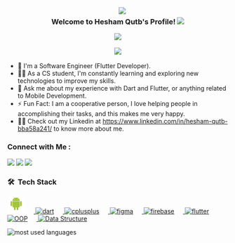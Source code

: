 
<img width="250" align="right" src="https://c.tenor.com/_DOBjnGspYAAAAAM/code-coding.gif">

<h3 align="center">
  Welcome to Hesham Qutb's Profile!
  <img src="https://media.giphy.com/media/hvRJCLFzcasrR4ia7z/giphy.gif" width="28">
</h3>

<!-- Typing SVG by DenverCoder1 - https://github.com/DenverCoder1/readme-typing-svg -->
<p align="center">
  <a href="https://github.com/DenverCoder1/readme-typing-svg"><img src="https://readme-typing-svg.herokuapp.com/?lines=Software%20Engineer;Flutter%20Developer;Always%20Learning%20New%20Things&font=Fira%20Code&center=true&width=440&height=45&color=f75c7e&vCenter=true&size=22"></a>
</p> 

<p align="center">
<a href="https://komarev.com/ghpvc/?username=HeshamQutb&style=for-the-badge">
    <img src="https://komarev.com/ghpvc/?username=HeshamQutb&style=for-the-badge"></a>
</p> 



- 🏢 I'm a Software Engineer (Flutter Developer).
- 👨‍💻 As a CS student, I'm constantly learning and exploring new technologies to improve my skills.
- 💬 Ask me about my experience with Dart and Flutter, or anything related to Mobile Development.
- ⚡ Fun Fact: I am a cooperative person, I love helping people in accomplishing their tasks, and this makes me very happy.
- 👨‍💻 Check out my Linkedin at https://www.linkedin.com/in/hesham-qutb-bba58a241/ to know more about me.


### Connect with Me :

<a href="https://www.linkedin.com/in/hesham-qutb-bba58a241/" target="_blank"><img src="https://img.shields.io/badge/-Hesham%20Qutb-0077B5?style=for-the-badge&logo=Linkedin&logoColor=white"/></a>
<a href="https://wa.me/201095434464" target="_blank"><img src="https://img.shields.io/badge/-Hesham%20Qutb-0077B5?style=for-the-badge&logo=WhatsApp&logoColor=Green"/></a>
<a href="https://www.facebook.com/Hesham.ElQutb.1" target="_blank"><img src="https://img.shields.io/badge/-Hesham%20Qutb-0077B5?style=for-the-badge&logo=Facebook&logoColor=white"/></a>

### 🛠 &nbsp;Tech Stack

<p align="left"> 
  <a href="https://developer.android.com" target="_blank" rel="noreferrer"> <img src="https://raw.githubusercontent.com/devicons/devicon/master/icons/android/android-original-wordmark.svg" alt="android" width="40" height="40" style="margin-right: 20px;"/> </a> <a href="https://dart.dev" target="_blank" rel="noreferrer"> <img src="https://www.vectorlogo.zone/logos/dartlang/dartlang-icon.svg" alt="dart" width="40" height="40" style="margin-right: 20px;"/> </a> <a href="https://cplusplus.com/" target="_blank" rel="noreferrer"> <img src="https://upload.wikimedia.org/wikipedia/commons/1/18/ISO_C%2B%2B_Logo.svg" alt="cplusplus" width="40" height="40" style="margin-right: 20px;"/> </a> <a href="https://www.figma.com/" target="_blank" rel="noreferrer"> <img src="https://www.vectorlogo.zone/logos/figma/figma-icon.svg" alt="figma" width="40" height="40" style="margin-right: 20px;"/> </a> <a href="https://firebase.google.com/" target="_blank" rel="noreferrer"> <img src="https://www.vectorlogo.zone/logos/firebase/firebase-icon.svg" alt="firebase" width="40" height="40" style="margin-right: 20px;"/> </a> <a href="https://flutter.dev" target="_blank" rel="noreferrer"> <img src="https://www.vectorlogo.zone/logos/flutterio/flutterio-icon.svg" alt="flutter" width="40" height="40" style="margin-right: 20px;"/> </a> <a href="https://www.w3schools.com/cpp/cpp_oop.asp" target="_blank" rel="noreferrer"> <img src="https://thumbs.dreamstime.com/b/oop-letter-logo-design-black-background-creative-initials-concept-241988144.jpg" alt="OOP" width="60" height="40" style="margin-right: 20px;"/> </a> <a href="https://www.geeksforgeeks.org/data-structures/" target="_blank" rel="noreferrer"> <img src="https://www.skillrary.com/uploads/updatedimages/883_small.png" alt="Data Structure" width="40" height="40" style="margin-right: 20px;"/> </a>





<p align="center">
<img align="left" src="https://github-readme-stats.vercel.app/api/top-langs?username=HeshamQutb&show_icons=true&locale=en&layout=compact&theme=radical" alt="most used languages" />
<br>
</p> 


 
